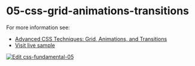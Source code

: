 # 05-css-grid-animations-transitions

For more information see: 
- [Advanced CSS Techniques: Grid, Animations, and Transitions](https://plentistack.com/advanced-css-techniques-grid-animations-and-transitions/?utm_source=github&utm_medium=website&utm_campaign=blog-post)
- [Visit live sample](https://05-css-grid-animations-transitions.vercel.app/)

[![Edit css-fundamental-05](https://codesandbox.io/static/img/play-codesandbox.svg)](https://codesandbox.io/s/github/plentistack/css-fundamental/tree/05-css-grid-animations-transitions/?fontsize=14&hidenavigation=1&theme=dark)
